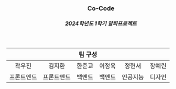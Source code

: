 <div align="center">
  <h3>Co-Code</h3>
  <h5>2024학년도 1학기 알파프로젝트</h5>
  <br>
  <table>
    <thead>
        <tr>
            <th colspan="6"> 팀 구성 </th>
        </tr>
    </thead>
    <tbody>
        <tr>
          <tr>
            <td align='center'>곽우진</td>
            <td align='center'>김지환</td>
            <td align='center'>한준교</td>
            <td align='center'>이정욱</td>
            <td align='center'>정현서</td>
            <td align='center'>장예린</td>
          </tr>
          <tr>
            <td align='center'>프론트엔드</td>
            <td align='center'>프론트엔드</td>
            <td align='center'>백엔드</td>
            <td align='center'>백엔드</td>
            <td align='center'>인공지능</td>
            <td align='center'>디자인</td>
          </tr>
        </tr>
    </tbody>
  </table>
</div>
